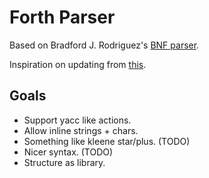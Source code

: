 # Forth Parser

Based on Bradford J. Rodriguez's
[BNF parser](http://www.bradrodriguez.com/papers/bnfparse.htm).

Inspiration on updating from
[this](https://github.com/letoh/fina-forth/blob/master/bnf.fs).

## Goals

* Support yacc like actions.
* Allow inline strings + chars.
* Something like kleene star/plus. (TODO)
* Nicer syntax. (TODO)
* Structure as library.
